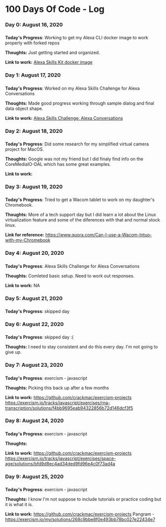 # 100 Days Of Code - Log

### Day 0: August 16, 2020
##### 

**Today's Progress**: Working to get my Alexa CLI docker image to work properly with forked repos

**Thoughts:** Just getting started and organized.

**Link to work:** [Alexa Skills Kit docker image](https://github.com/crackmac/alexa-skills-kit)

### Day 1: August 17, 2020
##### 

**Today's Progress**: Worked on my Alexa Skills Challenge for Alexa Conversations 

**Thoughts:** Made good progress working through sample dialog and final data object shape.

**Link to work:** [Alexa Skills Challenge: Alexa Conversations](https://alexaconversations.devpost.com/)

### Day 2: August 18, 2020
##### 

**Today's Progress**: Did some research for my simplified virtual camera project for MacOS.

**Thoughts:** Google was not my friend but I did finaly find info on the CoreMediaIO-DAL which has some great examples.

**Link to work:** 

### Day 3: August 19, 2020
##### 

**Today's Progress**: Tried to get a Wacom tablet to work on my daughter's Chromebook. 

**Thoughts:** More of a tech support day but I did learn a lot about the Linux virtualization feature and some of the diferences with that and normal stock linux.

**Link for reference:** 
https://www.quora.com/Can-I-use-a-Wacom-Intuo-with-my-Chromebook

### Day 4: August 20, 2020
##### 

**Today's Progress**: Alexa Skills Challenge for Alexa Conversations

**Thoughts:** Comleted basic setup. Need to work out responses.

**Link to work:** NA

### Day 5: August 21, 2020
##### 

**Today's Progress**: skipped day

### Day 6: August 22, 2020
##### 

**Today's Progress**: skipped day :(

**Thoughts:** I need to stay consistent and do this every day. I'm not going to give up.

### Day 7: August 23, 2020
##### 

**Today's Progress**: exercism - javascript

**Thoughts:** Picking this back up after a few months

**Link to work:** 
https://github.com/crackmac/exercism-projects
https://exercism.io/tracks/javascript/exercises/rna-transcription/solutions/f4bb9695eab94322856b72d146dcf3f5

### Day 8: August 24, 2020
##### 

**Today's Progress**: exercism - javascript

**Thoughts:** 

**Link to work:** 
https://github.com/crackmac/exercism-projects
https://exercism.io/tracks/javascript/exercises/space-age/solutions/bfd9d8ec4ad34ded9fd96e4c0f73ad4a

### Day 9: August 25, 2020
##### 

**Today's Progress**: exercism - javascript

**Thoughts:** I know I'm not suppose to include tutorials or practice coding but it is what it is.

**Link to work:** 
https://github.com/crackmac/exercism-projects
Pangram - https://exercism.io/my/solutions/268c9bbe8f0e493bb78bc027e22434e7